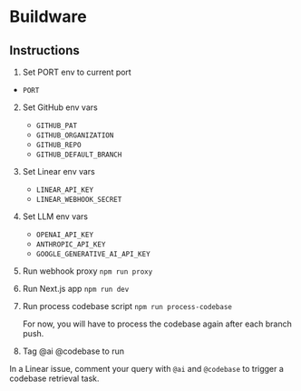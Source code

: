 # Buildware

## Instructions

1. Set PORT env to current port

- `PORT`

2. Set GitHub env vars

   - `GITHUB_PAT`
   - `GITHUB_ORGANIZATION`
   - `GITHUB_REPO`
   - `GITHUB_DEFAULT_BRANCH`

3. Set Linear env vars

   - `LINEAR_API_KEY`
   - `LINEAR_WEBHOOK_SECRET`

4. Set LLM env vars

   - `OPENAI_API_KEY`
   - `ANTHROPIC_API_KEY`
   - `GOOGLE_GENERATIVE_AI_API_KEY`

5. Run webhook proxy
   `npm run proxy`

6. Run Next.js app
   `npm run dev`

7. Run process codebase script
   `npm run process-codebase`

   For now, you will have to process the codebase again after each branch push.

8. Tag @ai @codebase to run

In a Linear issue, comment your query with `@ai` and `@codebase` to trigger a codebase retrieval task.
